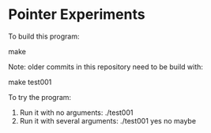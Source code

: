 # Pointer Experiments

To build this program:

   make

Note: older commits in this repository need
to be build with:

   make test001

To try the program:

1. Run it with no arguments:        ./test001
2. Run it with several arguments:   ./test001 yes no maybe

